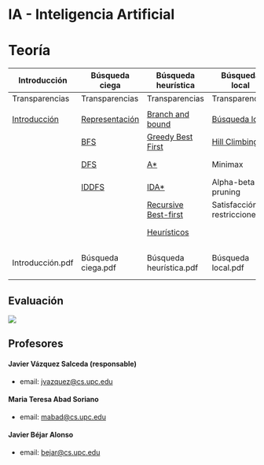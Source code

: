 # IA - Inteligencia Artificial

# Teoría

| Introducción                                   	| Búsqueda ciega                                         	| Búsqueda heurística                                                       	| Búsqueda local                                            	| Knowledge-based problems       	| Planificación            	| Machine Learning     	| Otros 	|
|------------------------------------------------	|--------------------------------------------------------	|---------------------------------------------------------------------------	|-----------------------------------------------------------	|--------------------------------	|--------------------------	|----------------------	|-------	|
| Transparencias                                 	| Transparencias                                         	| Transparencias                                                            	| Transparencias                                            	| Transparencias                 	| Transparencias           	| Transparencias       	|       	|
|                                                	|                                                        	|                                                                           	|                                                           	|                                	|                          	|                      	|       	|
| [Introducción](./Introducción/Introducción.md) 	| [Representación](./Búsqueda%20ciega/Representación.md) 	| [Branch and bound](./Búsqueda%20heurística/Branch%20&%20Bound.md)         	|  [Búsqueda local](./Búsqueda%20local/Búsqueda%20local.md) 	| Sistemas de producción         	| Resolución de problemas  	| Introducción         	|       	|
|                                                	| [BFS](./Búsqueda%20ciega/BFS.md)                       	| [Greedy Best First](./Búsqueda%20heurística/Greedy%20Best%20First.md)     	| [Hill Climbing](./Búsqueda%20local/Hill%20Climbing.md)    	| Representaciones estructuradas 	| Planificación lineal     	|                      	|       	|
|                                                	| [DFS](./Búsqueda%20ciega/DFS.md)                       	| [A*](./Búsqueda%20heurística/A*.md)                                       	| Minimax                                                   	| Ontologías                     	| Planificación jerárquica 	|                      	|       	|
|                                                	| [IDDFS](./Búsqueda%20ciega/IDDFS.md)                   	| [IDA*](./Búsqueda%20heurística/IDA*.md)                                   	| Alpha-beta pruning                                        	| Ingeniería del conocimiento    	|                          	|                      	|       	|
|                                                	|                                                        	| [Recursive Best-first](./Búsqueda%20heurística/Recursive%20Best-first.md) 	| Satisfacción de restricciones                             	| Adquisición                    	|                          	|                      	|       	|
|                                                	|                                                        	| [Heurísticos](./Búsqueda%20heurística/Heurísticos.md)                     	|                                                           	| Razonamiento aproximado        	|                          	|                      	|       	|
|                                                	|                                                        	|                                                                           	|                                                           	|                                	|                          	|                      	|       	|
| Introducción.pdf                               	| Búsqueda ciega.pdf                                     	| Búsqueda heurística.pdf                                                   	| Búsqueda local.pdf                                        	| Knowledge-based problems.pdf   	| Planificación.pdf        	| Machine Learning.pdf 	|       	|

## Evaluación

![](http://latex2png.com/output//latex_2aa8480b036a913c21d59754fd910849.png)

## Profesores

#### Javier Vázquez Salceda (responsable)
- email: jvazquez@cs.upc.edu

#### Maria Teresa Abad Soriano
- email: mabad@cs.upc.edu

#### Javier Béjar Alonso
- email: bejar@cs.upc.edu
